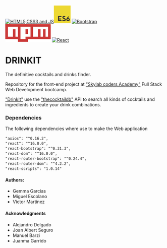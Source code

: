 [![HTML5,CSS3 and JS](https://github.com/FransLopez/logo-images/blob/master/logos/html5-css3-js.png)](http://www.w3.org/)[![ES6](https://github.com/MarioTerron/logo-images/blob/master/logos/es6.png)](http://www.ecma-international.org/ecma-262/6.0/) 
[![Bootstrap](https://github.com/FransLopez/logo-images/blob/master/logos/bootstrap.png)](http://getbootstrap.com/)  
[![npm](https://github.com/MarioTerron/logo-images/blob/master/logos/npm.png)](https://www.npmjs.com/)
[![React](https://github.com/FransLopez/logo-images/blob/master/logos/react.png)](https://facebook.github.io/react/)

# DRINKIT

The definitive cocktails and drinks finder.

Repository for the front-end project at ["Skylab coders Academy"](http://www.skylabcoders.com/es) Full Stack Web Development bootcamp.

["DrinkIt"](http://drinkit.surge.sh/) use the ["thecocktaildb"](http://www.thecocktaildb.com/api.php) API  to search all kinds of cocktails and ingredients to create your drink combinations.


### Dependencies

The following dependencies where use to make the Web application

    "axios": "^0.16.2",
    "react": "^16.0.0",
    "react-bootstrap": "^0.31.3",
    "react-dom": "^16.0.0",
    "react-router-bootstrap": "^0.24.4",
    "react-router-dom": "^4.2.2",
    "react-scripts": "1.0.14"

#### Authors:

- Gemma Garcias
- Miguel Escolano
- Víctor Martínez

#### Acknowledgments

- Alejandro Delgado
- Joan Albert Seguro
- Manuel Barzi
- Juanma Garrido




